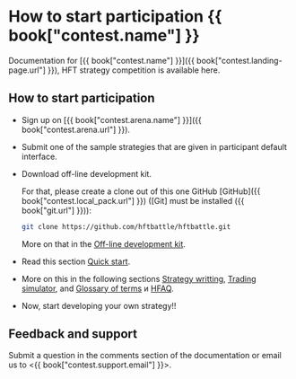 # How to start participation {{ book["contest.name"] }}

Documentation for [{{ book["contest.name"] }}]({{ book["contest.landing-page.url"] }}), HFT strategy competition is available here.

## How to start participation

- Sign up on [{{ book["contest.arena.name"] }}]({{ book["contest.arena.url"] }}).
- Submit one of the sample strategies that are given in participant default interface.
- Download off-line development kit.

  For that, please  create a clone out of this one  GitHub [GitHub]({{ book["contest.local_pack.url"] }}) ([Git] must be installed ({{ book["git.url"] }})):

  ```bash
  git clone https://github.com/hftbattle/hftbattle.git
  ```

  More on that in the [Off-line development kit](local_pack/README.md).
- Read this section [Quick start](quick_start.md).
- More on this in the following sections [Strategy writting](strategy/README.md), [Trading simulator](simulator/README.md), and [Glossary of terms](terms.md) и [HFAQ](HFAQ.md).
- Now, start developing your own strategy!!

## Feedback and support

Submit a question in the comments section of the documentation or email us to <{{ book["contest.support.email"] }}>.